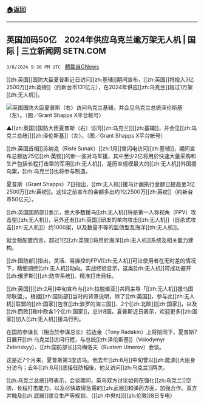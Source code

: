 ###  [:house:返回](README.md)
---


## 英国加码50亿　2024年供应乌克兰逾万架无人机 | 国际 | 三立新闻网  SETN.COM
`3/8/2024 9:38 PM UTC ` [轉載自GNews](https://gnews.org/articles/2378342)

[[zh:英国]]国防大臣夏普斯近日访问[[zh:基辅]]期间宣布，[[zh:英国]]将投入3亿2500万[[zh:英镑]]（约新台币131亿元），在2024年供应[[zh:乌克兰]]超过1万架[[zh:无人机]]。

![英国国防大臣夏普斯（右）访问乌克兰基辅，并会见乌克兰总统泽伦斯基（左）。（图／Grant Shapps X平台帐号）](https://attach.setn.com/newsimages/2024/03/09/4560828-PH.jpg "英国国防大臣夏普斯（右）访问乌克兰基辅，并会见乌克兰总统泽伦斯基（左）。（图／Grant Shapps X平台帐号）")

▲[[zh:英国]]国防大臣夏普斯（右）访问[[zh:乌克兰]][[zh:基辅]]，并会见[[zh:乌克兰总统]][[zh:泽伦斯基]]（左）。（图／Grant Shapps X平台帐号）

[[zh:英国首相]]苏纳克（Rishi Sunak）[[zh:1月]]曾闪电访问[[zh:基辅]]，期间宣布总额达25亿[[zh:英镑]]的新一波对乌军援，其中至少2亿将用於快速大量采购和生产包括长程打击型的军用[[zh:无人机]]，是历来规模最大的[[zh:无人机]]外国援乌案，[[zh:乌克兰]]也将参与制造。

夏普斯（Grant Shapps）7日指出，[[zh:无人机]]援乌计画执行金额已提高至3亿2500万[[zh:英镑]]。这较之前宣布的金额多出约1亿2500万[[zh:英镑]]（约新台币50亿元）。

[[zh:英国国防部]]表示，绝大多数援乌[[zh:无人机]]将是第一人称视角（FPV）攻击型[[zh:无人机]]，另外还有[[zh:英国]]研发的单向攻击[[zh:无人机]]（自杀式攻击[[zh:无人机]]）约1000架，以及数量不等的监侦型及海洋[[zh:无人机]]。

就金额配置而言，超过1亿[[zh:英镑]]将用於海洋[[zh:无人机]]系统及相关能力建构。

[[zh:国防部]]指出，灵活、易操控的FPV[[zh:无人机]]可让使用者在无时差的情况下，精细调控[[zh:无人机]]动向。实战经验显示，这类[[zh:无人机]]可成功避开[[zh:俄罗斯]][[zh:防空系统]]、精准打击目标。

[[zh:英国]][[zh:2月]]中旬宣布与[[zh:拉脱维亚]]共同主导「[[zh:无人机]]援乌国际联盟」。根据[[zh:国防部]]当时的背景说明，除了[[zh:英国]]，参与此[[zh:无人机]]联盟的[[zh:国家]]包含[[zh:波罗的海三国]]、2个[[zh:北欧]][[zh:国家]]，以及[[zh:西欧]]和中欧各1个[[zh:国家]]，总计8国。夏普斯近日表示，欢迎更多[[zh:国家]]加入[[zh:无人机]]援乌行列。

在国防参谋长（相当於参谋总长）拉达金（Tony Radakin）上将陪同下，夏普斯7日展开[[zh:乌克兰]]访问行程，与总统[[zh:泽伦斯基]]（Volodymyr Zelenskyy）、[[zh:国防部长]]乌梅洛夫（Rustem Umerov）会谈。

这是近7个月来，夏普斯第3度访乌。他去年[[zh:8月]]中旬曾以[[zh:能源]]大臣身分访乌；去年[[zh:8月]]底接任防相後，他又访问[[zh:乌克兰]]两次。

[[zh:乌克兰总统]]府表示，会谈期间，英乌双方讨论如何在强化[[zh:乌克兰]]空防、长程打击能力，以及尽快取得急需的[[zh:武器]]和弹药方面，加强合作。双方并触及[[zh:武器]]联合生产等规划。（[[zh:中央社]][[zh:伦敦]]8日专电）
